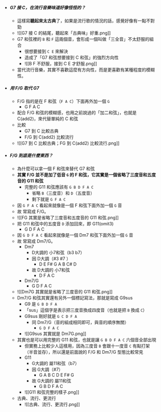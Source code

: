 - ##### G7 接 C，在流行音樂味道好像怪怪的？
	- 這樣寫**聽起來太古典**了，如果是流行歌的情況的話，感覺好像有一點不對勁
	- ![[G7 接 C 的結尾，聽起來「古典味」好重.png]]
	- G7 和弦裡的 `B` 和 `F` 這兩個音，會形成一個叫做「三全音」不太舒服的組合
		- 很想要接到 `C E` 來解決
		- 造成了「G7 和弦想要接到 C 和弦」的強烈方向性
		- ![[B F 不舒服，接到 C E 才舒服.png]]
	- 當代流行音樂，其實不喜歡這麼有方向性，而是更喜歡有某種程度的模糊性。
- ##### 用 F/G 取代 G7
	- F/G 指的是在 F 和弦（`F A C`）下面再外加一個 `G`
		- G F A C
	- 配合 F/G 和弦的模糊感，也用之前說過的「加二和弦」，也就是 C(add2)，來代替單純的 C 和弦
	- 比較
		- G7 到 C 比較古典
		- F/G 到 C(add2) 比較流行
	- ![[G7 到 C 比較古典；FG 到 C(add2) 比較流行.png]]
- ##### F/G 到底是什麼東西？
	- 為什麼可以拿一個 F 和弦來替代 G7 和弦
	- **其實 F/G 並不是加了低音 `G` 的 F 和弦，它其實是一個省略了三度音和五度音的 G11 和弦**
		- 完整的 G11 和弦應該有 `G B D F A C`
			- 省略 `B`（三度音）和 `D`（五度音）
			- 剩下就是 `G F A C`
	- 因 `G F A C` 看起來就像是一個 F 和弦下面外加一個 `G` 音
	- 故 常寫成 F/G。
	- ![[FG 其實是省略了三度音和五度音的 G11 和弦.png]]
	- 把 G11 和弦中的五度音 `D` 添加回來，即 G11(omit3)
		- G D F A C
	- 因 `G D F A C` 看起來就像是一個 Dm7 和弦下面外加一個 `G` 音
	- 故 常寫成 Dm7/G。
		- Dm7
			- D大調的 小7和弦（b3 b7）
			- 因 D大調（#3 #7 ）
				- D E F# G A B C# D
			- 故 D大調的 小7和弦
				- D F A C
		- Dm7/G
			- G D F A C
	- ![[Dm7G 其實就是省略了三度音的 G11 和弦.png]]
	- Dm7/G 和弦其實還有另外一個標記寫法，那就是寫成 G9sus
		- G9 是 `G B D F A`
		- 「sus」這個字是表示把三度音換成四度音（也就是把 `B` 換成 `C`）
		- G9sus 剛好就是 `G C D F A`
			- 同 Dm7/G（音的組成相同即可，與音的順序無關）
				- `G D F A C`
		- ![[G9sus 其實就是 Dm7G.png]]
	- 其實也是可以用完整的 G11 和弦，也就是讓 `G B D F A C` 六個音全部出現
		- 但實務上比較少人這樣用，因為三度音 `B` 會跟十一度音 `C` 有點打架（半音並存），所以還是前面說的 F/G 和 Dm7/G 型態比較常見
		- G11
			- G大調的 屬11和弦（b7）
			- 因 G大調（#7）
				- G A B C D E F# G
			- 故 G大調的 屬11和弦
				- G B D F A C
		- ![[G11 和弦完整的樣子.png]]
	- 古典、流行、更流行
		- ![[古典、流行、更流行.png]]